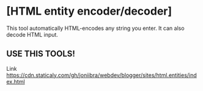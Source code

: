 # [HTML entity encoder/decoder]

This tool automatically HTML-encodes any string you enter. It can also decode HTML input.

## USE THIS TOOLS!
Link https://cdn.staticaly.com/gh/joniibra/webdev/blogger/sites/html.entities/index.html
